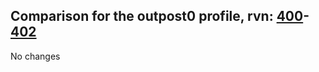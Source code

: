 ## Comparison for the outpost0 profile, rvn: [400](https://github.com/PRO100KatYT/FortniteProfileRevisions/tree/main/profiles/outpost0/400%20outpost0.json)-[402](https://github.com/PRO100KatYT/FortniteProfileRevisions/tree/main/profiles/outpost0/402%20outpost0.json)

No changes
